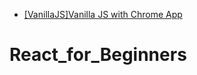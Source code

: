- [[VanillaJS]Vanilla JS with Chrome App](/%5BVanillaJS%5DVanilla%20JS%20with%20Chrome%20App%20/)

# React_for_Beginners
